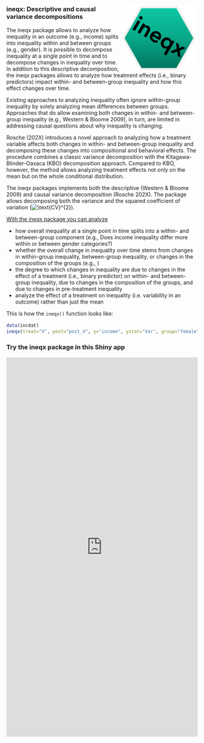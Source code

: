 
<!-- README.md is generated from README.Rmd. Please edit that file -->

# <img src="man/figures/ineqx-hexagon.png" width="200" align="right" />

### ineqx: Descriptive and causal variance decompositions

The ineqx package allows to analyze how inequality in an outcome (e.g.,
income) splits into inequality within and between groups (e.g., gender).
It is possible to decompose inequality at a single point in time and to
decompose changes in inequality over time. In addition to this
descriptive decomposition, the ineqx packages allows to analyze how
treatment effects (i.e., binary predictors) impact within- and
between-group inequality and how this effect changes over time.

Existing approaches to analyzing inequality often ignore within-group
inequality by solely analyzing mean differences between groups.
Approaches that do allow examining both changes in within- and
between-group inequality (e.g., Western & Bloome 2009), in turn, are
limited in addressing causal questions about why inequality is changing.

Rosche (202X) introduces a novel approach to analyzing how a treatment
variable affects both changes in within- and between-group inequality
and decomposing these changes into compositional and behavioral effects.
The procedure combines a classic variance decomposition with the
Kitagawa-Blinder-Oaxaca (KBO) decomposition approach. Compared to KBO,
however, the method allows analyzing treatment effects not only on the
mean but on the whole conditional distribution.

The ineqx packages implements both the descriptive (Western & Bloome
2009) and causal variance decomposition (Rosche 202X). The package
allows decomposing both the variance and the squared coefficient of
variation
(![\\text{CV}^{2}](https://latex.codecogs.com/png.image?%5Cdpi%7B110%7D&space;%5Cbg_white&space;%5Ctext%7BCV%7D%5E%7B2%7D "\text{CV}^{2}")).

<u>With the ineqx package you can analyze</u>

-   how overall inequality at a single point in time splits into a
    within- and between-group component (e.g., Does income inequality
    differ more within or between gender categories?)
-   whether the overall change in inequality over time stems from
    changes in within-group inequality, between-group inequality, or
    changes in the composition of the groups (e.g., )
-   the degree to which changes in inequality are due to changes in the
    effect of a treatment (i.e., binary predictor) on within- and
    between-group inequality, due to changes in the composition of the
    groups, and due to changes in pre-treatment inequality
-   analyze the effect of a treatment on inequality (i.e. variability in
    an outcome) rather than just the mean

This is how the `ineqx()` function looks like:

``` r
data(incdat)
ineqx(treat="X", post="post_X", y="income", ystat="Var", group="female", time="year", ref=1990, dat)
```

### Try the ineqx package in this Shiny app

<style>
iframe {
  width: 100%;
  height: 1000px;
  border: none;
}
</style>
<iframe src="https://benrosche.shinyapps.io/ineqx-app/" />

### Developers

I welcome contributions to the package! Feel free to submit changes for
review or contact me if you have any questions.

### Issues or Feature Requests

If you would like to log an issue or submit a feature request, please
create a new issue or comment on an existing issue on [GitHub
Issues](https://github.com/benrosche/ineqx/issues) on this repo.

### Changelog

See [NEWS.md](https://github.com/benrosche/ineqx/news/index.html) for
the package changelog.

More information can be found
[here](http://benrosche.com/projects/ineqx/)

